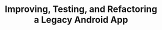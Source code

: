 ---
layout: redirect
permalink: /ps/improving-testing-refactoring-android
redir_to: 'https://pluralsight.pxf.io/BXE7vL'
sitemap: false
title: 'Improving, Testing, and Refactoring a Legacy Android App'
description: 'The Android platform is old enough that there is an abundance of legacy projects that someone needs to support and work on. This course will teach you the skills necessary to help companies support and improve their legacy apps.'
image: 'https://pluralsight.imgix.net/course-images/improving-testing-refactoring-legacy-android-app-v1.jpg'
final_url: 'https://www.pluralsight.com/library/courses/improving-testing-refactoring-legacy-android-app'
---